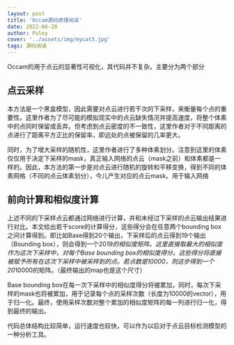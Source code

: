 ```yaml
---
layout: post
title: 'Occam源码原理阅读'
date: 2022-06-20
author: Poley
cover: '../assets/img/mycat3.jpg'
tags: 源码阅读
---
```


Occam的用于点云的显著性可视化，其代码并不复杂。主要分为两个部分
## 点云采样
本方法是一个黑盒模型，因此需要对点云进行若干次的下采样，来衡量每个点的重要性。这里作者为了尽可能的模拟现实中的点云缺失情况并提高速度，将整个体素中的点同时保留或丢弃。但考虑到点云密度的不一致性，这里作者对于不同距离的点进行了距离平方正比的保留率，即远处的点被保留的几率更大。

同时，为了增大采样的随机性，这里作者进行了多种体素划分。注意到这里的体素仅仅用于决定下采样的mask，真正输入网络的点云（mask之前）和体素都是一样的。因此，本方法的第一步是对点云进行随机的旋转和平移变换，得到不同的体素网格（不同的点云体素划分），今儿产生对应的点云mask。用于输入网络

## 前向计算和相似度计算

上述不同的下采样点云都通过网络进行计算，并和未经过下采样的点云输出结果进行对比。本文给出若干score的计算得分，这些得分会在任意两个bounding box之间计算得到。即比如Base得到20个输出，下采样后的点云得到19个输出（Bounding box），则会得到一个20*19的相似度矩阵。这里直接取最大的相似度作为这次下采样中，对每个Base bounding box的相似度得分。这些得分将直接被赋予所有在这次下采样中被采样到的点。若点数是10000，则这步得到一个20*10000的矩阵。（最终输出的map也是这个尺寸）

Base bounding box在每一次下采样中的相似度得分将被累加，同时，每次下采样的mask也将被累加，用于记录每个点的采样次数（长度为10000的vector），用于归一化。最终，使用采样次数对整个累加的相似度矩阵的每一列进行归一化，得到最终的输出。

代码总体结构比较简单，运行速度也较快，可以作为以后对于点云目标检测模型的一种分析工具。
